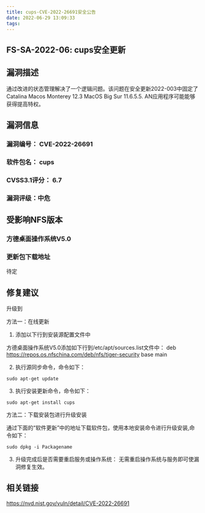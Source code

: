 ```yaml
---
title: cups-CVE-2022-26691安全公告
date: 2022-06-29 13:09:33
tags:
---
```

## FS-SA-2022-06: cups安全更新

## 漏洞描述

通过改进的状态管理解决了一个逻辑问题。该问题在安全更新2022-003中固定了Catalina Macos Monterey 12.3 MacOS Big Sur 11.6.5.5. AN应用程序可能能够获得提高特权。

## 漏洞信息

###    漏洞编号： CVE-2022-26691

###    软件包名： cups

###    CVSS3.1评分： 6.7

###    漏洞评级：中危

## 受影响NFS版本

###    方德桌面操作系统V5.0

### 更新包下载地址

待定

## 修复建议

升级到 

方法一：在线更新

1. 添加以下行到安装源配置文件中

方德桌面操作系统V5.0添加如下行到/etc/apt/sources.list文件中：
deb https://repos.os.nfschina.com/deb/nfs/tiger-security base main

2. 执行源同步命令，命令如下：

```
sudo apt-get update
```

3. 执行安装更新命令，命令如下：

```
sudo apt-get install cups
```

方法二：下载安装包进行升级安装

通过下面的“软件更新”中的地址下载软件包，使用本地安装命令进行升级安装,命令如下：

```
sudo dpkg -i Packagename
```

3. 升级完成后是否需要重启服务或操作系统：
   无需重启操作系统与服务即可使漏洞修复生效。

## 相关链接

https://nvd.nist.gov/vuln/detail/CVE-2022-26691
